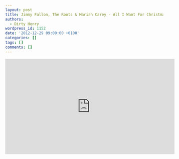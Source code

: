 ```yaml
---
layout: post
title: Jimmy Fallon, The Roots & Mariah Carey - All I Want For Christmas Is You
authors:
  - Dirty Henry
wordpress_id: 1152
date: '2012-12-29 09:00:00 +0100'
categories: []
tags: []
comments: []
---
```

<iframe width="540" height="304" src="http://www.youtube.com/embed/sWEfszb9h8Q" frameborder="0" allowfullscreen></iframe>
